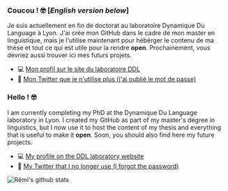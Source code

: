 ### Coucou ! 🤓 \[_English version below_\]

Je suis actuellement en fin de doctorat au laboratoire Dynamique Du Language à Lyon.
J'ai crée mon GitHub dans le cadre de mon master en linguistique, mais je l'utilise maintenant pour hébérger le contenu de ma thèse et tout ce qui est utile pour la rendre **open**.
Prochainement, vous devriez aussi trouver ici mes futurs projets.

- 💻 [Mon profil sur le site du laboratoire DDL](http://www.ddl.cnrs.fr/Annuaires/Index.asp?Langue=FR&Page=Remi%20ANSELME)
- 🦋 [Mon Twitter que je n'utilise plus (j'ai oublié le mot de passe)](https://twitter.com/ranselme1)

### Hello ! 🤓

I am currently completing my PhD at the Dynamique Du Language laboratory in Lyon.
I created my GitHub as part of my master's degree in linguistics, but I now use it to host the content of my thesis and everything that is useful to make it **open**.
Soon, you should also find here my future projects.

- 💻 [My profile on the DDL laboratory website](http://www.ddl.cnrs.fr/Annuaires/Index.asp?Langue=EN&Page=Remi%20ANSELME)
- 🦋 [My Twitter that I no longer use (I forgot the password)](https://twitter.com/ranselme1)

![Rémi's github stats](https://github-readme-stats.vercel.app/api?username=ranselme&show_icons=true)
